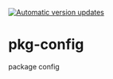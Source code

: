 [![Automatic version updates](https://github.com/ZOSOpenTools/pkgconfigport/actions/workflows/bump.yml/badge.svg)](https://github.com/ZOSOpenTools/pkgconfigport/actions/workflows/bump.yml)

# pkg-config

package config
